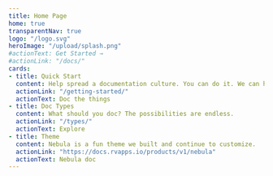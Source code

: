 ```yaml
---
title: Home Page
home: true
transparentNav: true
logo: "/logo.svg"
heroImage: "/upload/splash.png"
#actionText: Get Started →
#actionLink: "/docs/"
cards:
- title: Quick Start
  content: Help spread a documentation culture. You can do it. We can help.
  actionLink: "/getting-started/"
  actionText: Doc the things
- title: Doc Types
  content: What should you doc? The possibilities are endless.
  actionLink: "/types/"
  actionText: Explore
- title: Theme
  content: Nebula is a fun theme we built and continue to customize.
  actionLink: "https://docs.rvapps.io/products/v1/nebula"
  actionText: Nebula doc
---
```

